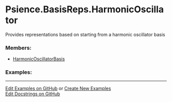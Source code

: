 # <a id="Psience.BasisReps.HarmonicOscillator">Psience.BasisReps.HarmonicOscillator</a>
    
Provides representations based on starting from a harmonic oscillator basis

### Members:

  - [HarmonicOscillatorBasis](HarmonicOscillator/HarmonicOscillatorBasis.md)

### Examples:



___

[Edit Examples on GitHub](https://github.com/McCoyGroup/References/edit/gh-pages/Documentation/examples/Psience/BasisReps/HarmonicOscillator.md) or 
[Create New Examples](https://github.com/McCoyGroup/References/new/gh-pages/?filename=Documentation/examples/Psience/BasisReps/HarmonicOscillator.md) <br/>
[Edit Docstrings on GitHub](https://github.com/McCoyGroup/Psience/edit/master/BasisReps/HarmonicOscillator/__init__.py?message=Update%20Docs)